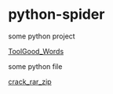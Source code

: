 # python-spider


some python project

[ToolGood_Words](./ToolGood_Words)



some python file

[crack_rar_zip](./crack_rar_zip.py)